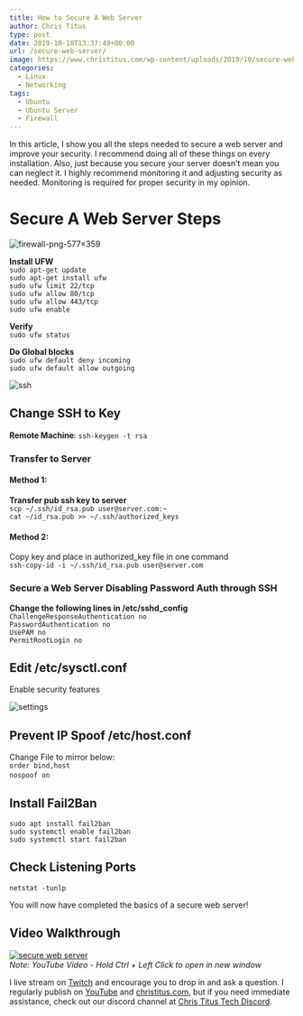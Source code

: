 ```yaml
---
title: How to Secure A Web Server
author: Chris Titus
type: post
date: 2019-10-10T13:37:49+00:00
url: /secure-web-server/
image: https://www.christitus.com/wp-content/uploads/2019/10/secure-website-300x169.jpg
categories:
  - Linux
  - Networking
tags:
  - Ubuntu
  - Ubuntu Server
  - Firewall
---
```

 

In this article, I show you all the steps needed to secure a web server and improve your security. I recommend doing all of these things on every installation. Also, just because you secure your server doesn&#8217;t mean you can neglect it. I highly recommend monitoring it and adjusting security as needed. Monitoring is required for proper security in my opinion. <!--more-->

# Secure A Web Server Steps

![firewall-png-577&#215;359](https://www.christitus.com/wp-content/uploads/2019/10/firewall-png-577x359-e1570714448285.png) 

**Install UFW**  
`sudo apt-get update`  
`sudo apt-get install ufw`  
`sudo ufw limit 22/tcp`  
`sudo ufw allow 80/tcp`  
`sudo ufw allow 443/tcp`  
`sudo ufw enable`

**Verify**  
 `sudo ufw status`

**Do Global blocks**   
`sudo ufw default deny incoming`  
 `sudo ufw default allow outgoing`

![ssh](https://www.christitus.com/wp-content/uploads/2019/09/ssh-e1570564600836.png) 

## Change SSH to Key

**Remote Machine**: `ssh-keygen -t rsa`

### Transfer to Server

#### Method 1:

**Transfer pub ssh key to server**  
`scp ~/.ssh/id_rsa.pub user@server.com:~`  
 `cat ~/id_rsa.pub >> ~/.ssh/authorized_keys`

#### Method 2:

Copy key and place in authorized_key file in one command  
`ssh-copy-id -i ~/.ssh/id_rsa.pub user@server.com`

### Secure a Web Server Disabling Password Auth through SSH

**Change the following lines in /etc/sshd_config**  
`ChallengeResponseAuthentication no`  
`PasswordAuthentication no`  
`UsePAM no`  
`PermitRootLogin no`

## Edit /etc/sysctl.conf

Enable security features

![settings](https://www.christitus.com/wp-content/uploads/2019/10/settings-610x1024.png) 

## Prevent IP Spoof /etc/host.conf

Change File to mirror below:  
`​order bind,host`  
​`nospoof on`

## Install Fail2Ban

`sudo apt install fail2ban`  
`sudo systemctl enable fail2ban`  
`sudo systemctl start fail2ban`

## Check Listening Ports

`netstat -tunlp` 

You will now have completed the basics of a secure web server!

## Video Walkthrough

[![secure web server](https://img.youtube.com/vi/7pJKBL9x6bY/0.jpg)](https://www.youtube.com/watch?v=7pJKBL9x6bY)  
_Note: YouTube Video - Hold Ctrl + Left Click to open in new window_

I live stream on [Twitch][1] and encourage you to drop in and ask a question. I regularly publish on [YouTube][2] and [christitus.com][3], but if you need immediate assistance, check out our discord channel at [Chris Titus Tech Discord][4].

 [1]: https://twitch.tv/christitustech
 [2]: https://www.youtube.com/c/ChrisTitusTech
 [3]: https://www.christitus.com/
 [4]: https://www.christitus.com/discord
